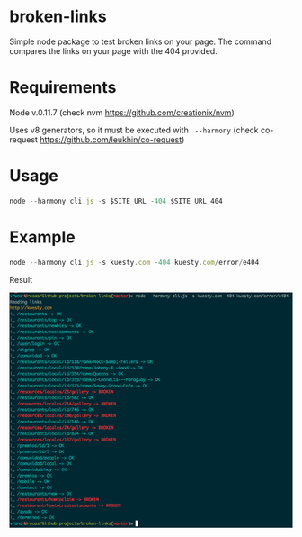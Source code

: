 broken-links
============
Simple node package to test broken links on your page.
The command compares the links on your page with the 404 provided.

Requirements
============
Node v.0.11.7 (check nvm <a href="https://github.com/creationix/nvm">https://github.com/creationix/nvm</a>)

Uses v8 generators, so it must be executed with ``` --harmony``` (check co-request <a href="https://github.com/leukhin/co-request">https://github.com/leukhin/co-request</a>)


Usage
=====
```javascript
node --harmony cli.js -s $SITE_URL -404 $SITE_URL_404
```

Example
=======

```javascript
node --harmony cli.js -s kuesty.com -404 kuesty.com/error/e404
```

Result

<img src="https://raw.githubusercontent.com/Urucas/broken-links/master/screen.png" />
